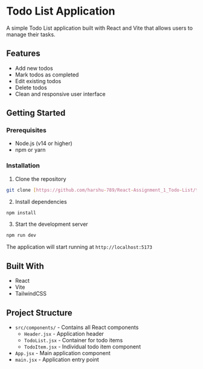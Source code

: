 <!-- # React + Vite

This template provides a minimal setup to get React working in Vite with HMR and some ESLint rules.

Currently, two official plugins are available:

- [@vitejs/plugin-react](https://github.com/vitejs/vite-plugin-react/blob/main/packages/plugin-react/README.md) uses [Babel](https://babeljs.io/) for Fast Refresh
- [@vitejs/plugin-react-swc](https://github.com/vitejs/vite-plugin-react-swc) uses [SWC](https://swc.rs/) for Fast Refresh -->






# Todo List Application

A simple Todo List application built with React and Vite that allows users to manage their tasks.

## Features

- Add new todos
- Mark todos as completed
- Edit existing todos
- Delete todos
- Clean and responsive user interface

## Getting Started

### Prerequisites

- Node.js (v14 or higher)
- npm or yarn

### Installation

1. Clone the repository
```bash
git clone [https://github.com/harshu-789/React-Assignment_1_Todo-List/tree/main]
```

2. Install dependencies
```bash
npm install
```

3. Start the development server
```bash
npm run dev
```

The application will start running at `http://localhost:5173`

## Built With

- React
- Vite
- TailwindCSS

## Project Structure

- `src/components/` - Contains all React components
  - `Header.jsx` - Application header
  - `TodoList.jsx` - Container for todo items
  - `TodoItem.jsx` - Individual todo item component
- `App.jsx` - Main application component
- `main.jsx` - Application entry point
